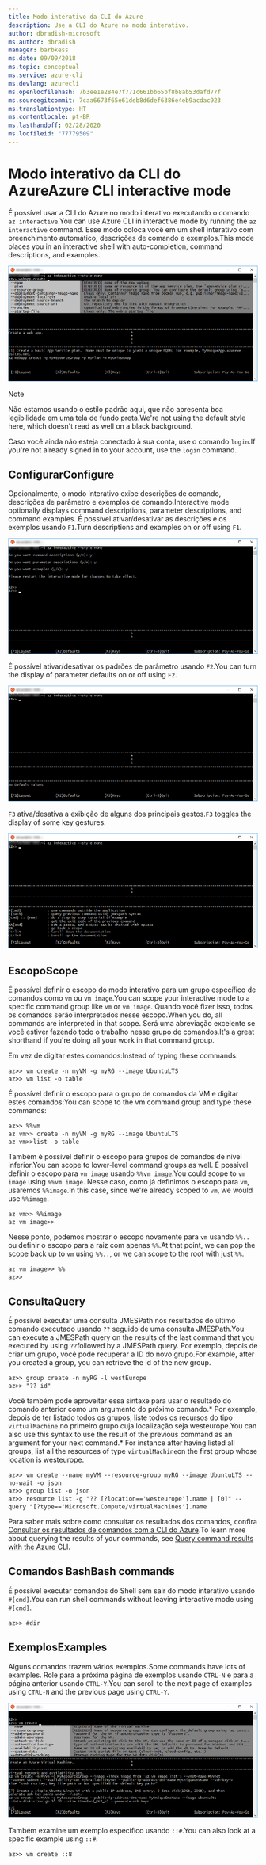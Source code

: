 ```yaml
---
title: Modo interativo da CLI do Azure
description: Use a CLI do Azure no modo interativo.
author: dbradish-microsoft
ms.author: dbradish
manager: barbkess
ms.date: 09/09/2018
ms.topic: conceptual
ms.service: azure-cli
ms.devlang: azurecli
ms.openlocfilehash: 7b3ee1e284e7f771c661bb65bf8b8ab53dafd77f
ms.sourcegitcommit: 7caa6673f65e61deb8d6def6386e4eb9acdac923
ms.translationtype: HT
ms.contentlocale: pt-BR
ms.lasthandoff: 02/28/2020
ms.locfileid: "77779509"
---
```

# <a name="azure-cli-interactive-mode"></a><span data-ttu-id="c1f05-103">Modo interativo da CLI do Azure</span><span class="sxs-lookup"><span data-stu-id="c1f05-103">Azure CLI interactive mode</span></span>

<span data-ttu-id="c1f05-104">É possível usar a CLI do Azure no modo interativo executando o comando `az interactive`.</span><span class="sxs-lookup"><span data-stu-id="c1f05-104">You can use Azure CLI in interactive mode by running the `az interactive` command.</span></span>
<span data-ttu-id="c1f05-105">Esse modo coloca você em um shell interativo com preenchimento automático, descrições de comando e exemplos.</span><span class="sxs-lookup"><span data-stu-id="c1f05-105">This mode places you in an interactive shell with auto-completion, command descriptions, and examples.</span></span>

![modo interativo](./media/interactive-azure-cli/webapp-create.png)

> [!NOTE]
> <span data-ttu-id="c1f05-107">Não estamos usando o estilo padrão aqui, que não apresenta boa legibilidade em uma tela de fundo preta.</span><span class="sxs-lookup"><span data-stu-id="c1f05-107">We're not using the default style here, which doesn't read as well on a black background.</span></span>

<span data-ttu-id="c1f05-108">Caso você ainda não esteja conectado à sua conta, use o comando `login`.</span><span class="sxs-lookup"><span data-stu-id="c1f05-108">If you're not already signed in to your account, use the `login` command.</span></span>

## <a name="configure"></a><span data-ttu-id="c1f05-109">Configurar</span><span class="sxs-lookup"><span data-stu-id="c1f05-109">Configure</span></span>

<span data-ttu-id="c1f05-110">Opcionalmente, o modo interativo exibe descrições de comando, descrições de parâmetro e exemplos de comando.</span><span class="sxs-lookup"><span data-stu-id="c1f05-110">Interactive mode optionally displays command descriptions, parameter descriptions, and command examples.</span></span>
<span data-ttu-id="c1f05-111">É possível ativar/desativar as descrições e os exemplos usando `F1`.</span><span class="sxs-lookup"><span data-stu-id="c1f05-111">Turn descriptions and examples on or off using `F1`.</span></span>

![descrições e exemplos](./media/interactive-azure-cli/descriptions-and-examples.png)

<span data-ttu-id="c1f05-113">É possível ativar/desativar os padrões de parâmetro usando `F2`.</span><span class="sxs-lookup"><span data-stu-id="c1f05-113">You can turn the display of parameter defaults on or off using `F2`.</span></span>

![padrões](./media/interactive-azure-cli/defaults.png)

<span data-ttu-id="c1f05-115">`F3` ativa/desativa a exibição de alguns dos principais gestos.</span><span class="sxs-lookup"><span data-stu-id="c1f05-115">`F3` toggles the display of some key gestures.</span></span>

![gestos](./media/interactive-azure-cli/gestures.png)

## <a name="scope"></a><span data-ttu-id="c1f05-117">Escopo</span><span class="sxs-lookup"><span data-stu-id="c1f05-117">Scope</span></span>

<span data-ttu-id="c1f05-118">É possível definir o escopo do modo interativo para um grupo específico de comandos como `vm` ou `vm image`.</span><span class="sxs-lookup"><span data-stu-id="c1f05-118">You can scope your interactive mode to a specific command group like `vm` or `vm image`.</span></span>
<span data-ttu-id="c1f05-119">Quando você fizer isso, todos os comandos serão interpretados nesse escopo.</span><span class="sxs-lookup"><span data-stu-id="c1f05-119">When you do, all commands are interpreted in that scope.</span></span>
<span data-ttu-id="c1f05-120">Será uma abreviação excelente se você estiver fazendo todo o trabalho nesse grupo de comandos.</span><span class="sxs-lookup"><span data-stu-id="c1f05-120">It's a great shorthand if you're doing all your work in that command group.</span></span>

<span data-ttu-id="c1f05-121">Em vez de digitar estes comandos:</span><span class="sxs-lookup"><span data-stu-id="c1f05-121">Instead of typing these commands:</span></span>

```azurecli
az>> vm create -n myVM -g myRG --image UbuntuLTS
az>> vm list -o table
```

<span data-ttu-id="c1f05-122">É possível definir o escopo para o grupo de comandos da VM e digitar estes comandos:</span><span class="sxs-lookup"><span data-stu-id="c1f05-122">You can scope to the vm command group and type these commands:</span></span>

```azurecli
az>> %%vm
az vm>> create -n myVM -g myRG --image UbuntuLTS
az vm>>list -o table
```

<span data-ttu-id="c1f05-123">Também é possível definir o escopo para grupos de comandos de nível inferior.</span><span class="sxs-lookup"><span data-stu-id="c1f05-123">You can scope to lower-level command groups as well.</span></span>
<span data-ttu-id="c1f05-124">É possível definir o escopo para `vm image` usando `%%vm image`.</span><span class="sxs-lookup"><span data-stu-id="c1f05-124">You could scope to `vm image` using `%%vm image`.</span></span>
<span data-ttu-id="c1f05-125">Nesse caso, como já definimos o escopo para `vm`, usaremos `%%image`.</span><span class="sxs-lookup"><span data-stu-id="c1f05-125">In this case, since we're already scoped to `vm`, we would use `%%image`.</span></span>

```azurecli
az vm>> %%image
az vm image>>
```

<span data-ttu-id="c1f05-126">Nesse ponto, podemos mostrar o escopo novamente para `vm` usando `%%..` ou definir o escopo para a raiz com apenas `%%`.</span><span class="sxs-lookup"><span data-stu-id="c1f05-126">At that point, we can pop the scope back up to `vm` using `%%..`, or we can scope to the root with just `%%`.</span></span>

```azurecli
az vm image>> %%
az>>
```

## <a name="query"></a><span data-ttu-id="c1f05-127">Consulta</span><span class="sxs-lookup"><span data-stu-id="c1f05-127">Query</span></span>

<span data-ttu-id="c1f05-128">É possível executar uma consulta JMESPath nos resultados do último comando executado usando `??` seguido de uma consulta JMESPath.</span><span class="sxs-lookup"><span data-stu-id="c1f05-128">You can execute a JMESPath query on the results of the last command that you executed by using `??`followed by a JMESPath query.</span></span>
<span data-ttu-id="c1f05-129">Por exemplo, depois de criar um grupo, você pode recuperar a ID do novo grupo.</span><span class="sxs-lookup"><span data-stu-id="c1f05-129">For example, after you created a group, you can retrieve the id of the new group.</span></span>

```azurecli
az>> group create -n myRG -l westEurope
az>> "?? id"
```

<span data-ttu-id="c1f05-130">Você também pode aproveitar essa sintaxe para usar o resultado do comando anterior como um argumento do próximo comando.\* Por exemplo, depois de ter listado todos os grupos, liste todos os recursos do tipo `virtualMachine` no primeiro grupo cuja localização seja westeurope.</span><span class="sxs-lookup"><span data-stu-id="c1f05-130">You can also use this syntax to use the result of the previous command as an argument for your next command.\* For instance after having listed all groups, list all the resources of type `virtualMachine`on the first group whose location is westeurope.</span></span> 

```azurecli
az>> vm create --name myVM --resource-group myRG --image UbuntuLTS --no-wait -o json
az>> group list -o json
az>> resource list -g "?? [?location=='westeurope'].name | [0]" --query "[?type=='Microsoft.Compute/virtualMachines'].name
```

<span data-ttu-id="c1f05-131">Para saber mais sobre como consultar os resultados dos comandos, confira [Consultar os resultados de comandos com a CLI do Azure](query-azure-cli.md).</span><span class="sxs-lookup"><span data-stu-id="c1f05-131">To learn more about querying the results of your commands, see [Query command results with the Azure CLI](query-azure-cli.md).</span></span>

## <a name="bash-commands"></a><span data-ttu-id="c1f05-132">Comandos Bash</span><span class="sxs-lookup"><span data-stu-id="c1f05-132">Bash commands</span></span>

<span data-ttu-id="c1f05-133">É possível executar comandos do Shell sem sair do modo interativo usando `#[cmd]`.</span><span class="sxs-lookup"><span data-stu-id="c1f05-133">You can run shell commands without leaving interactive mode using `#[cmd]`.</span></span>

```azurecli
az>> #dir
```

## <a name="examples"></a><span data-ttu-id="c1f05-134">Exemplos</span><span class="sxs-lookup"><span data-stu-id="c1f05-134">Examples</span></span>

<span data-ttu-id="c1f05-135">Alguns comandos trazem vários exemplos.</span><span class="sxs-lookup"><span data-stu-id="c1f05-135">Some commands have lots of examples.</span></span>
<span data-ttu-id="c1f05-136">Role para a próxima página de exemplos usando `CTRL-N` e para a página anterior usando `CTRL-Y`.</span><span class="sxs-lookup"><span data-stu-id="c1f05-136">You can scroll to the next page of examples using `CTRL-N` and the previous page using `CTRL-Y`.</span></span>

![exemplos](./media/interactive-azure-cli/examples.png)

<span data-ttu-id="c1f05-138">Também examine um exemplo específico usando `::#`.</span><span class="sxs-lookup"><span data-stu-id="c1f05-138">You can also look at a specific example using `::#`.</span></span>

```azurecli
az>> vm create ::8
```
